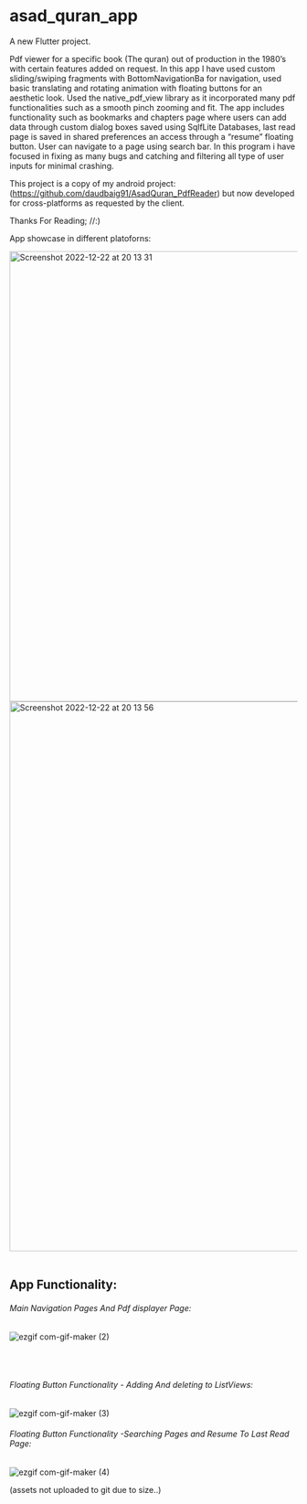 # asad_quran_app

A new Flutter project.

Pdf viewer for a specific book (The quran) out of production in the 1980’s with certain features added on request. In this app I have used custom sliding/swiping fragments with BottomNavigationBa for navigation, used basic translating and rotating animation with floating buttons for an aesthetic look. Used the native_pdf_view library as it incorporated many pdf functionalities such as a smooth pinch zooming and fit. The app includes functionality such as bookmarks and chapters page where users can add data through custom dialog boxes saved using SqlfLite Databases, last read page is saved in shared preferences an access through a “resume” floating button. User can navigate to a page using search bar. In this program i have focused in fixing as many bugs and catching and filtering all type of user inputs for minimal crashing.

This project is a copy of my android project: (https://github.com/daudbaig91/AsadQuran_PdfReader)
but now developed for cross-platforms as requested by the client.

Thanks For Reading; //:)


App showcase in different platoforns:

<img width="788" alt="Screenshot 2022-12-22 at 20 13 31" src="https://user-images.githubusercontent.com/46162359/209218818-f8b7bd4f-b92f-4e63-9765-6b0e24b2ca19.png">
<img width="962" alt="Screenshot 2022-12-22 at 20 13 56" src="https://user-images.githubusercontent.com/46162359/209218850-69799b29-b697-427b-9a37-fd45571193e8.png">

<br clear="left"/>
<br clear="left"/>

## App Functionality:

###### Main Navigation Pages And Pdf displayer Page:
![ezgif com-gif-maker (2)](https://user-images.githubusercontent.com/46162359/209237935-9a5633d1-a469-49ee-b18b-3cee14562504.gif)

<br clear="left"/>
<br clear="left"/>

###### Floating Button Functionality - Adding And deleting to ListViews:

![ezgif com-gif-maker (3)](https://user-images.githubusercontent.com/46162359/209238266-45abf234-caca-4092-9cfe-ace9df1b586a.gif)



###### Floating Button Functionality -Searching Pages and Resume To Last Read Page:

![ezgif com-gif-maker (4)](https://user-images.githubusercontent.com/46162359/209238713-48aabd0f-cdbd-404d-af01-2d7ca61ed53e.gif)



(assets not uploaded to git due to size..)


